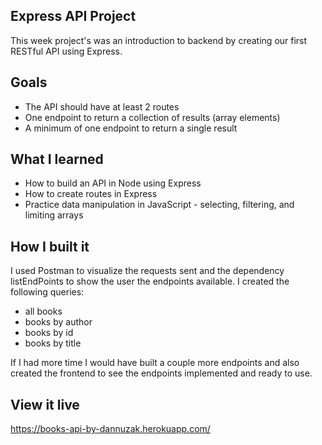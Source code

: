 <!-- @format -->

## Express API Project

This week project's was an introduction to backend by creating our first RESTful API using Express.

## Goals

- The API should have at least 2 routes
- One endpoint to return a collection of results (array elements)
- A minimum of one endpoint to return a single result

## What I learned

- How to build an API in Node using Express
- How to create routes in Express
- Practice data manipulation in JavaScript - selecting, filtering, and limiting arrays

## How I built it

I used Postman to visualize the requests sent and the dependency listEndPoints to show the user the endpoints available. I created the following queries:

- all books
- books by author
- books by id
- books by title

If I had more time I would have built a couple more endpoints and also created the frontend to see the endpoints implemented and ready to use.

## View it live

https://books-api-by-dannuzak.herokuapp.com/
